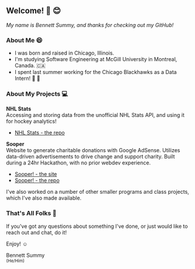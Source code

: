 ## Welcome! :wave: :blush:

*My name is Bennett Summy, and thanks for checking out my GitHub!*

### About Me :smile:
 * I was born and raised in Chicago, Illinois. 
 * I'm studying Software Engineering at McGill University in Montreal, Canada. :canada:
 * I spent last summer working for the Chicago Blackhawks as a Data Intern! :ice_hockey: :goal_net:

### About My Projects :computer:
 **NHL Stats**  
 Accessing and storing data from the unofficial NHL Stats API, and using it for hockey analytics!
 * [NHL Stats - the repo](nhl_stats)


 **Sooper**  
 Website to generate charitable donations with Google AdSense. Utilizes data-driven advertisements to drive change and support charity. Built during a 24hr Hackathon, with no prior webdev experience.
 * [Sooper! - the site](https://sooper.dev/) 
 * [Sooper! - the repo](/Sooper)
 
I've also worked on a number of other smaller programs and class projects, which I've also made available.

### That's All Folks :partying_face:

If you've got any questions about something I've done, or just would like to reach out and chat, do it!

Enjoy! :relaxed:

Bennett Summy <br/>
<sup> (He/Him) </sup>


